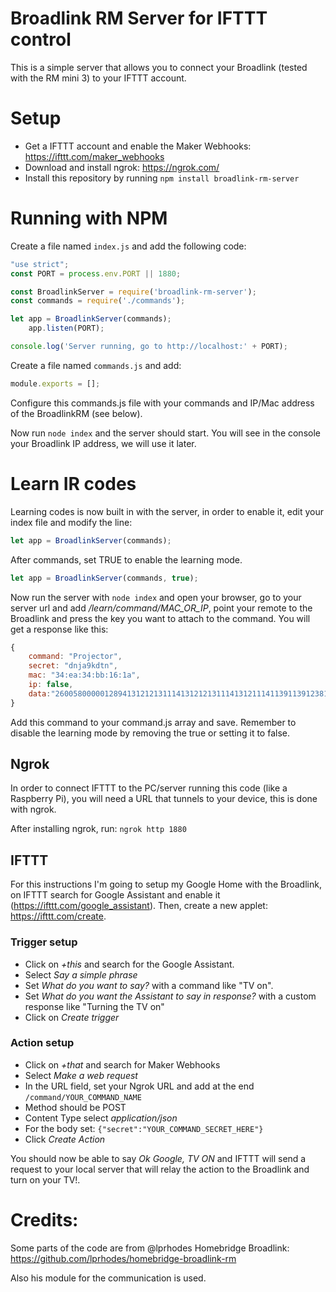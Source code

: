# Broadlink RM Server for IFTTT control

This is a simple server that allows you to connect your Broadlink (tested with the RM mini 3) to your IFTTT account.

# Setup
- Get a IFTTT account and enable the Maker Webhooks: https://ifttt.com/maker_webhooks
- Download and install ngrok: https://ngrok.com/
- Install this repository by running ```npm install broadlink-rm-server```

# Running with NPM
Create a file named ```index.js``` and add the following code:

```js
"use strict";
const PORT = process.env.PORT || 1880;

const BroadlinkServer = require('broadlink-rm-server');
const commands = require('./commands');

let app = BroadlinkServer(commands);
    app.listen(PORT);

console.log('Server running, go to http://localhost:' + PORT);
```

Create a file named ```commands.js``` and add:

```js
module.exports = [];
```

Configure this commands.js file with your commands and IP/Mac address of the BroadlinkRM (see below).

Now run ```node index``` and the server should start. You will see in the console your Broadlink IP address, we will use it later.

# Learn IR codes
Learning codes is now built in with the server, in order to enable it, edit your index file and modify the line:

```js
let app = BroadlinkServer(commands);
```

After commands, set TRUE to enable the learning mode.

```js
let app = BroadlinkServer(commands, true);
```

Now run the server with ```node index``` and open your browser, go to your server url and add */learn/command/MAC_OR_IP*, point your remote to the Broadlink and press the key you want to attach to the command. You will get a response like this:

```js
{
    command: "Projector",
    secret: "dnja9kdtn",
    mac: "34:ea:34:bb:16:1a",
    ip: false,
    data:"260058000001289413121213111413121213111413121114113911391238113911391238111412381114123811141213111411141212121410391214103912391237113912391237110005490001264b12000c5e0001264b11000d05"
}
```

Add this command to your command.js array and save. Remember to disable the learning mode by removing the true or setting it to false.

## Ngrok
In order to connect IFTTT to the PC/server running this code (like a Raspberry Pi), you will need a URL that tunnels to your device, this is done with ngrok. 

After installing ngrok, run: ```ngrok http 1880```

## IFTTT
For this instructions I'm going to setup my Google Home with the Broadlink, on IFTTT search for Google Assistant and enable it (https://ifttt.com/google_assistant). Then, create a new applet: https://ifttt.com/create.

### Trigger setup
- Click on *+this* and search for the Google Assistant.
- Select *Say a simple phrase*
- Set *What do you want to say?* with a command like "TV on".
- Set *What do you want the Assistant to say in response?* with a custom response like "Turning the TV on"
- Click on *Create trigger*

### Action setup
- Click on *+that* and search for Maker Webhooks
- Select *Make a web request*
- In the URL field, set your Ngrok URL and add at the end ```/command/YOUR_COMMAND_NAME```
- Method should be POST
- Content Type select *application/json*
- For the body set: ```{"secret":"YOUR_COMMAND_SECRET_HERE"}```
- Click *Create Action*

You should now be able to say *Ok Google, TV ON* and IFTTT will send a request to your local server that will relay the action to the Broadlink and turn on your TV!.

# Credits:
Some parts of the code are from @lprhodes Homebridge Broadlink:
https://github.com/lprhodes/homebridge-broadlink-rm

Also his module for the communication is used.
